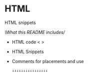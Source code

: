 # HTML
HTML snippets 

*\What this README includes/*
- HTML code < >
- HTML Snippets
- Comments for placements and use

      ↓↓↓↓↓↓↓↓↓↓↓↓↓↓↓↓
